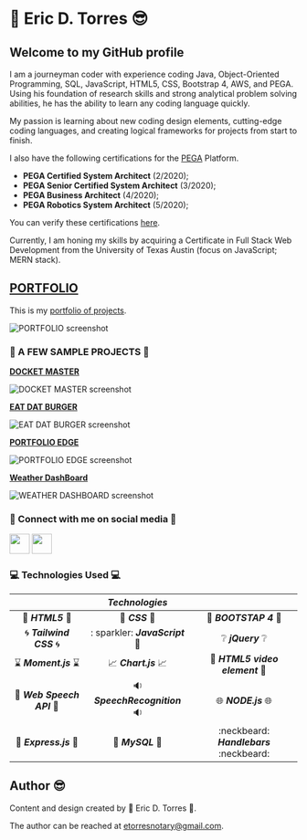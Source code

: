 # :green_heart: **Eric  D. Torres** :sunglasses:

## Welcome to my GitHub profile

I am a journeyman coder with experience coding Java, Object-Oriented Programming, SQL, JavaScript, HTML5, CSS, Bootstrap 4, AWS, and PEGA. Using his foundation of research skills and strong analytical problem solving abilities, he has the ability to learn any coding language quickly.

My passion is learning about new coding design elements, cutting-edge coding languages, and creating logical frameworks for projects from start to finish.  

I also have the following certifications for the [PEGA](https://www.pega.com/?&utm_source=google&utm_medium=cpc&utm_campaign=Global_Brand_Exact&utm_term=pega%20systems&gloc=9025148&utm_content=pcrid%7c385502811043%7cpkw%7ckwd-299862464821%7cpmt%7ce%7cpdv%7cc%7c&gclid=Cj0KCQjwpZT5BRCdARIsAGEX0zlwEUJ1pHSIwyw83GZ1JUE6MsvC_rgS5LZ5nMBXMs6UlznUQ6ERP54aAqQ2EALw_wcB&gclsrc=aw.ds) Platform.

* **PEGA Certified System Architect** (2/2020);
* **PEGA Senior Certified System Architect** (3/2020);
* **PEGA Business Architect** (4/2020);
* **PEGA Robotics System Architect** (5/2020);

You can verify these certifications [here](https://academy.pega.com/verify-certification?fname=eric&lname=torres).

Currently, I am honing my skills by acquiring a Certificate in Full Stack Web Development from the University of Texas Austin (focus on JavaScript; MERN stack).

## [PORTFOLIO](https://etorres-revature.github.io/Responsive_Portfolio/portfolio.html)

This is my [portfolio of projects](https://etorres-revature.github.io/Responsive_Portfolio/portfolio.html).

![PORTFOLIO screenshot](https://user-images.githubusercontent.com/59744847/92795207-d0525000-f375-11ea-92bb-d56d1f33b2bb.png)

### :rainbow: A FEW SAMPLE PROJECTS :rainbow:

**[DOCKET MASTER](https://github.com/etorres-revature/Docket_Master)**

![DOCKET MASTER screenshot](https://user-images.githubusercontent.com/59744847/98450958-fc384a80-2106-11eb-88dd-0588c3788dcf.png)

**[EAT DAT BURGER](https://github.com/etorres-revature/Eat_Dat_Burger)**

![EAT DAT BURGER screenshot](https://user-images.githubusercontent.com/59744847/96275976-077cd800-0f98-11eb-9160-f35cba26b0a7.png)

**[PORTFOLIO EDGE](https://github.com/etorres-revature/Lucky_Mountaineers)**

![PORTFOLIO EDGE screenshot](https://user-images.githubusercontent.com/59744847/92795196-ce888c80-f375-11ea-93a2-2e42f5c98013.png)

**[Weather DashBoard](https://github.com/etorres-revature/Weather_Dashboard)**

![WEATHER DASHBOARD screenshot](https://user-images.githubusercontent.com/59744847/92795201-cf212300-f375-11ea-9e5e-33754bf26fcb.png)


### :tiger: Connect with me on social media :penguin:

<a href="https://github.com/etorres-revature" alt="Eric D. Torres | GitHub"><img src="https://user-images.githubusercontent.com/59744847/92795129-c29cca80-f375-11ea-9f74-008d87a435f2.png" height="35px" width="35px"/></a> <a href="https://www.linkedin.com/in/ericdtorres/" alt="Eric D. Torres | LinkedIn"><img src="https://user-images.githubusercontent.com/59744847/92795155-c7fa1500-f375-11ea-805c-14f3234feef8.png" height="35px" width="35px"/></a>

### :computer: Technologies Used :computer:

|             | *Technologies* |          |
| :---------: | :------------: | :------: |
| :memo: ***HTML5*** :memo: | :art: ***CSS*** :art: | :shoe: ***BOOTSTAP 4*** :shoe: |
| :cyclone: ***Tailwind CSS*** :cyclone: |: sparkler: ***JavaScript*** :sparkler: | :grey_question: ***jQuery*** :grey_question: |
| :hourglass: ***Moment.js*** :hourglass: | :chart_with_upwards_trend: ***Chart.js*** :chart_with_upwards_trend: | :movie_camera: ***HTML5 video element*** :movie_camera:|
| :speech_balloon: ***Web Speech API*** :speech_balloon: | :sound: ***SpeechRecognition*** :sound: | :globe_with_meridians: ***NODE.js*** :globe_with_meridians: | 
| :satellite: ***Express.js*** :satellite: | :card_index: ***MySQL*** :card_index: | :neckbeard: ***Handlebars*** :neckbeard: |

## Author :sunglasses:

Content and design created by :green_heart: Eric D. Torres :green_heart:.  

The author can be reached at etorresnotary@gmail.com. 

